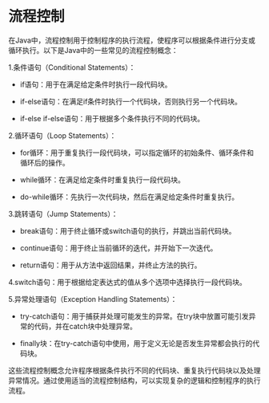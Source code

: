# 流程控制

在Java中，流程控制用于控制程序的执行流程，使程序可以根据条件进行分支或循环执行。以下是Java中的一些常见的流程控制概念：

1.条件语句（Conditional Statements）：

- if语句：用于在满足给定条件时执行一段代码块。

- if-else语句：在满足if条件时执行一个代码块，否则执行另一个代码块。

- if-else if-else语句：用于根据多个条件执行不同的代码块。

2.循环语句（Loop Statements）：

- for循环：用于重复执行一段代码块，可以指定循环的初始条件、循环条件和循环后的操作。

- while循环：在满足给定条件时重复执行一段代码块。

- do-while循环：先执行一次代码块，然后在满足给定条件时重复执行。

3.跳转语句（Jump Statements）：

- break语句：用于终止循环或switch语句的执行，并跳出当前代码块。

- continue语句：用于终止当前循环的迭代，并开始下一次迭代。

- return语句：用于从方法中返回结果，并终止方法的执行。

4.switch语句：用于根据给定表达式的值从多个选项中选择执行一段代码块。

5.异常处理语句（Exception Handling Statements）：

- try-catch语句：用于捕获并处理可能发生的异常。在try块中放置可能引发异常的代码，并在catch块中处理异常。

- finally块：在try-catch语句中使用，用于定义无论是否发生异常都会执行的代码块。

这些流程控制概念允许程序根据条件执行不同的代码块、重复执行代码块以及处理异常情况。通过使用适当的流程控制结构，可以实现复杂的逻辑和控制程序的执行流程。
